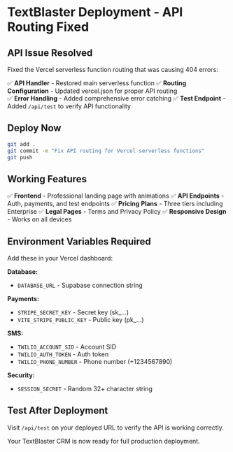 # TextBlaster Deployment - API Routing Fixed

## API Issue Resolved

Fixed the Vercel serverless function routing that was causing 404 errors:

✅ **API Handler** - Restored main serverless function
✅ **Routing Configuration** - Updated vercel.json for proper API routing  
✅ **Error Handling** - Added comprehensive error catching
✅ **Test Endpoint** - Added `/api/test` to verify API functionality

## Deploy Now

```bash
git add .
git commit -m "Fix API routing for Vercel serverless functions"
git push
```

## Working Features

✅ **Frontend** - Professional landing page with animations
✅ **API Endpoints** - Auth, payments, and test endpoints
✅ **Pricing Plans** - Three tiers including Enterprise
✅ **Legal Pages** - Terms and Privacy Policy
✅ **Responsive Design** - Works on all devices

## Environment Variables Required

Add these in your Vercel dashboard:

**Database:**
- `DATABASE_URL` - Supabase connection string

**Payments:**
- `STRIPE_SECRET_KEY` - Secret key (sk_...)
- `VITE_STRIPE_PUBLIC_KEY` - Public key (pk_...)

**SMS:**
- `TWILIO_ACCOUNT_SID` - Account SID
- `TWILIO_AUTH_TOKEN` - Auth token
- `TWILIO_PHONE_NUMBER` - Phone number (+1234567890)

**Security:**
- `SESSION_SECRET` - Random 32+ character string

## Test After Deployment

Visit `/api/test` on your deployed URL to verify the API is working correctly.

Your TextBlaster CRM is now ready for full production deployment.